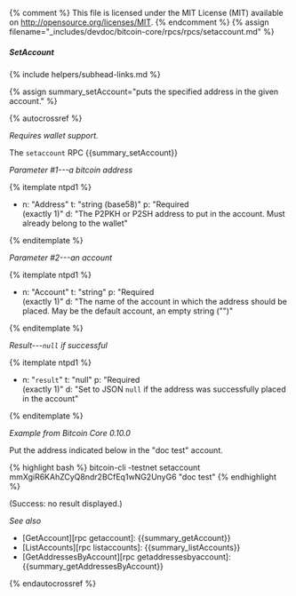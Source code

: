 {% comment %}
This file is licensed under the MIT License (MIT) available on
http://opensource.org/licenses/MIT.
{% endcomment %}
{% assign filename="_includes/devdoc/bitcoin-core/rpcs/rpcs/setaccount.md" %}

##### SetAccount
{% include helpers/subhead-links.md %}

{% assign summary_setAccount="puts the specified address in the given account." %}

{% autocrossref %}

*Requires wallet support.*

The `setaccount` RPC {{summary_setAccount}}

*Parameter #1---a bitcoin address*

{% itemplate ntpd1 %}
- n: "Address"
  t: "string (base58)"
  p: "Required<br>(exactly 1)"
  d: "The P2PKH or P2SH address to put in the account.  Must already belong to the wallet"

{% enditemplate %}

*Parameter #2---an account*

{% itemplate ntpd1 %}
- n: "Account"
  t: "string"
  p: "Required<br>(exactly 1)"
  d: "The name of the account in which the address should be placed.  May be the default account, an empty string (\"\")"

{% enditemplate %}

*Result---`null` if successful*

{% itemplate ntpd1 %}
- n: "`result`"
  t: "null"
  p: "Required<br>(exactly 1)"
  d: "Set to JSON `null` if the address was successfully placed in the account"

{% enditemplate %}

*Example from Bitcoin Core 0.10.0*

Put the address indicated below in the "doc test" account.

{% highlight bash %}
bitcoin-cli -testnet setaccount \
    mmXgiR6KAhZCyQ8ndr2BCfEq1wNG2UnyG6 "doc test"
{% endhighlight %}

(Success: no result displayed.)

*See also*

* [GetAccount][rpc getaccount]: {{summary_getAccount}}
* [ListAccounts][rpc listaccounts]: {{summary_listAccounts}}
* [GetAddressesByAccount][rpc getaddressesbyaccount]: {{summary_getAddressesByAccount}}

{% endautocrossref %}
